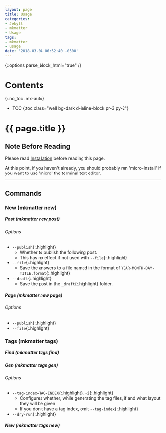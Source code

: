```yaml
---
layout: page
title: Usage
categories:
- Jekyll
- mkmatter
- Usage
tags:
- mkmatter
- usage
date: '2018-03-04 06:52:40 -0500'
---
```

{::options parse_block_html="true" /}
<div class="float-right card bg-dark ml-4 mr-2" style="order: 2;">

# Contents
{:.no_toc .mx-auto}

* TOC
{:toc class="well bg-dark d-inline-block pr-3 py-2"}
</div>

<div>
<h1>{{ page.title }}</h1>

## Note Before Reading
Please read <a href="{% link projects/mkmatter/guide/installation.md %}">Installation</a> before reading this page.

At this point, if you haven't already, you should probably run 'micro-install'
if you want to use 'micro' the terminal text editor.
<hr class="d-flex">

## Commands

### New (mkmatter new)

##### Post (mkmatter new post)


<div class="list-group bg-dark-gray d-flex">
<div class="list-group-item bg-dark-gray">

<h6 class="no_toc bg-dark-gray list-group-header d-inline-block p-2">Options</h6>

* `--publish`{:.highlight}
  * Whether to publish the following post.
  * This has no effect if not used with `--file`{:.highlight}
* `--file`{:.highlight}
  * Save the answers to a file named in the format of `YEAR-MONTH-DAY-TITLE.format`{:.highlight}
* `--draft`{:.highlight}
  * Save the post in the `_draft`{:.highlight} folder.

</div></div>

##### Page (mkmatter new page)

<div class="list-group bg-dark-gray d-flex">
<div class="list-group-item bg-dark-gray">

<h6 class="no_toc bg-dark-gray list-group-header d-inline-block p-2">Options</h6>

* `--publish`{:.highlight}
* `--file`{:.highlight}

</div></div>

### Tags (mkmatter tags)

##### Find (mkmatter tags find)

##### Gen (mkmatter tags gen)

<div class="list-group bg-dark-gray d-flex">
<div class="list-group-item bg-dark-gray">

<h6 class="no_toc bg-dark-gray list-group-header d-inline-block p-2">Options</h6>

* `--tag-index=TAG-INDEX`{:.highlight}, `-i`{:.highlight}
  * Configures whether, while generating the tag files, if and what layout they will be given
  * If you don't have a tag index, omit `--tag-index`{:.highlight}
* `--dry-run`{:.highlight}

</div></div>

##### New (mkmatter tags new)
</div>